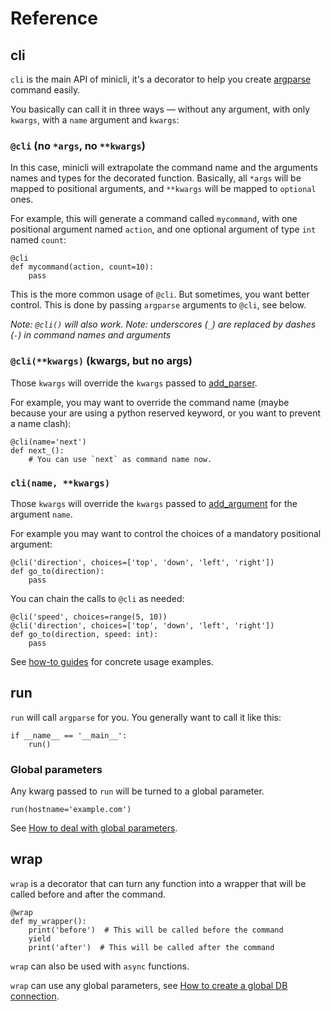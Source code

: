 # Reference

## cli

`cli` is the main API of minicli, it's a decorator to help you create
[argparse](https://docs.python.org/3/library/argparse.html) command easily.

You basically can call it in three ways — without any argument, with only `kwargs`,
with a `name` argument and `kwargs`:


### `@cli` (no `*args`, no `**kwargs`)

In this case, minicli will extrapolate the command name and the arguments names
and types for the decorated function. Basically, all `*args` will be mapped to
positional arguments, and `**kwargs` will be mapped to `optional` ones.

For example, this will generate a command called `mycommand`, with one
positional argument named `action`, and one optional argument of type `int`
named `count`:

    @cli
    def mycommand(action, count=10):
        pass

This is the more common usage of `@cli`. But sometimes, you want better
control. This is done by passing `argparse` arguments to `@cli`, see below.

*Note: `@cli()` will also work.*
*Note: underscores (`_`) are replaced by dashes (`-`) in command names and
 arguments*


### `@cli(**kwargs)` (kwargs, but no args)

Those `kwargs` will override the `kwargs` passed to
[add_parser](https://docs.python.org/3/library/argparse.html#argparse.ArgumentParser).


For example, you may want to override the command name (maybe because your are
using a python reserved keyword, or you want to prevent a name clash):

    @cli(name='next')
    def next_():
        # You can use `next` as command name now.


### `cli(name, **kwargs)`

Those `kwargs` will override the `kwargs` passed to
[add_argument](https://docs.python.org/3/library/argparse.html#argparse.ArgumentParser.add_argument)
for the argument `name`.

For example you may want to control the choices of a mandatory positional
argument:

    @cli('direction', choices=['top', 'down', 'left', 'right'])
    def go_to(direction):
        pass


You can chain the calls to `@cli` as needed:

    @cli('speed', choices=range(5, 10))
    @cli('direction', choices=['top', 'down', 'left', 'right'])
    def go_to(direction, speed: int):
        pass

See [how-to guides](how-to.md) for concrete usage examples.


## run

`run` will call `argparse` for you. You generally want to call it like this:

    if __name__ == '__main__':
        run()

### Global parameters

Any kwarg passed to `run` will be turned to a global parameter.

    run(hostname='example.com')

See
[How to deal with global parameters](how-to.md#how-to-deal-with-global-parameters).


## wrap

`wrap` is a decorator that can turn any function into a wrapper that will be
called before and after the command.

    @wrap
    def my_wrapper():
        print('before')  # This will be called before the command
        yield
        print('after')  # This will be called after the command

`wrap` can also be used with `async` functions.

`wrap` can use any global parameters, see
[How to create a global DB connection](how-to.md#how-to-create-a-global-db-connection).
